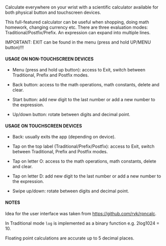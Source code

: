 Calculate everywhere on your wrist with a scientific calculator available for both physical button and touchscreen devices.

This full-featured calculator can be useful when shopping, doing math homework, changing currency etc. There are three evaluation modes: Traditional/Postfix/Prefix. An expression can expand into multiple lines.

IMPORTANT: EXIT can be found in the menu (press and hold UP/MENU button)!!!

#### USAGE ON NON-TOUCHSCREEN DEVICES ####

- Menu (press and hold up button): access to Exit, switch between Traditional, Prefix and Postfix modes.

- Back button: access to the math operations, math constants, delete and clear.

- Start button: add new digit to the last number or add a new number to the expression.

- Up/down button: rotate between digits and decimal point.

#### USAGE ON TOUCHSCREEN DEVICES ####

- Back: usually exits the app (depending on device).

- Tap on the top label (Traditional/Prefix/Postfix): access to Exit, switch between Traditional, Prefix and Postfix modes.

- Tap on letter O: access to the math operations, math constants, delete and clear.

- Tap on letter D: add new digit to the last number or add a new number to the expression.

- Swipe up/down: rotate between digits and decimal point.

#### NOTES ####

Idea for the user interface was taken from https://github.com/rvk/rpncalc.

In Traditional mode `log` is implemented as a binary function e.g. 2log1024 = 10.

Floating point calculations are accurate up to 5 decimal places.
